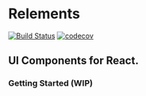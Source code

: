 # Relements

[![Build Status](https://travis-ci.com/hellohaptik/relements.svg?token=rergqhB6eJSbetzoHGCs&branch=master)](https://travis-ci.com/hellohaptik/relements) [![codecov](https://codecov.io/gh/hellohaptik/relements/branch/master/graph/badge.svg?token=eqHpHxVoaa)](https://codecov.io/gh/hellohaptik/relements)


## UI Components for React.

### Getting Started (WIP)
